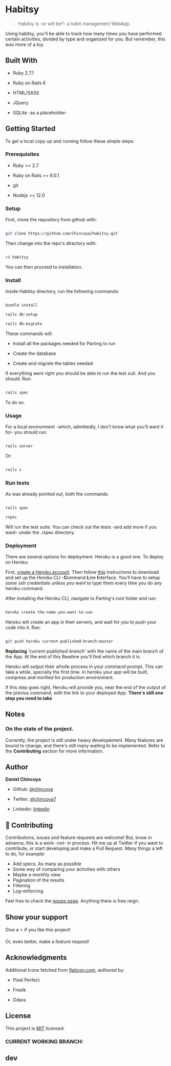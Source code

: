 # Habitsy

  

> Habitsy is -or will be?- a habit management WebApp.

  

Using habitsy, you'll be able to track how many times you have performed certain activities, divided by type and organized for you. But remember, this was more of a toy.

  

## Built With

  
- Ruby 2.7.1
- Ruby on Rails 6

- HTML/SASS

- JQuery

- SQLite -as a placeholder-
  
  

## Getting Started

  

To get a local copy up and running follow these simple steps.

  

### Prerequisites

  
- Ruby >= 2.7 
- Ruby on Rails >= 6.0.1

- git

- Nodejs >= 12.0

  

### Setup

  

First, clone the repository from github with:

```bash

git clone https://github.com/Chincoya/habitsy.git

```

Then change into the repo's directory with:

  

```bash

cd habitsy

```

You can then proceed to installation.

  

### Install

  

Inside Habitsy directory, run the following commands:

  

```bash

bundle install

rails db:setup

rails db:migrate

```

  

These commands will:

- Install all the packages needed for Parting to run

- Create the database

- Create and migrate the tables needed

  

If everything went right you should be able to run the test suit. And you should. Run:

  

```bash

rails spec

```

  

To do so.

  

### Usage

  

For a local environment -which, admittedly, I don't know what you'll want it for- you should run:

```bash

rails server

```

Or:

  

```bash

rails s

```


### Run tests

  

As was already pointed out, both the commands:

  

```bash

rails spec

rspec

```

  

Will run the test suite. You can check out the tests -and add more if you want- under the ./spec directory.

  

### Deployment

  

There are several options for deployment. Heroku is a good one. To deploy on Heroku: 

  

First, [create a Heroku account](https://signup.heroku.com/login). Then follow [this](https://devcenter.heroku.com/articles/heroku-cli) instructions to download and set up the Heroku CLI -**C**ommand **L**ine **I**nterface. You'll have to setup some ssh credentials unless you want to type them every time you do any heroku command.

  

After installing the Heroku CLI, navigate to Parting's root folder and run:

  

```bash

heroku create the-name-you-want-to-use

```

  

Heroku will create an app in their servers, and wait for you to push your code into it. Run:

  

```bash

git push heroku current-published-branch:master

```

  

**Replacing**  *'current-published-branch'* with the name of the main branch of the App. At the end of this Readme you'll find which branch it is.

  

Heroku will output their wholle process in your command prompt. This can take a while, specially the first time. In heroku your app will be built, compress and minified for production environment.

  

If this step goes right, Heroku will provide you, near the end of the output of the previus command, with the link to your deployed App. **There's still one step you need to take**
  

## Notes

  

### On the state of the project.

Currently, the project is still under heavy developement. Many features are bound to change, and there's still many waiting to be implemented. Refer to the **Contributing** section for more information.

  
  

## Author

  

**Daniel Chincoya**

  

- Github: [@chincoya](https://github.com/chincoya)

- Twitter: [@chincoya7](https://twitter.com/chincoya7)

- Linkedin: [linkedin](https://linkedin.com/in/daniel-chincoya/)

  

## 🤝 Contributing

  

Contributions, issues and feature requests are welcome! But, know in advance, this is a work -not- in process. Hit me up at Twitter if you want to contribute, or start developing and make a Pull Request. Many things a left to do, for example:

  

- Add specs. As many as possible
- Some way of comparing your activities with others
- Maybe a monthly view
- Pagination of the results
- Filtering
- Log-enforcing

  

Feel free to check the [issues page](issues/). Anything there is free reign.

  

## Show your support

  

Give a ⭐️ if you like this project!

Or, even better, make a feature request!

  

## Acknowledgments

Additional Icons fetched from [flaticon.com](https://www.flaticon.com/), authored by:

- Pixel Perfect

- Freelk

- Ddara

  

## License

  

This project is [MIT](lic.url) licensed.

  

### CURRENT WORKING BRANCH:

  

## dev